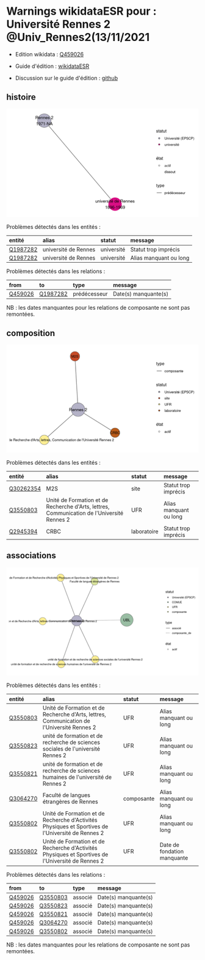 Warnings wikidataESR pour : Université Rennes 2 @Univ_Rennes2(13/11/2021
================

- Edition wikidata : [Q459026](https://www.wikidata.org/wiki/Q459026)
- Guide d'édition : [wikidataESR](https://github.com/cpesr/wikidataESR/)

- Discussion sur le guide d'édition : [github](https://github.com/cpesr/wikidataESR/issues)



## histoire 

![Graphique non généré](Q459026-histoire.png) 

Problèmes détectés dans les entités :

|entité                                             |alias                |statut     |message                |
|:--------------------------------------------------|:--------------------|:----------|:----------------------|
|[Q1987282](https://www.wikidata.org/wiki/Q1987282) |université de Rennes |université |Statut trop imprécis   |
|[Q1987282](https://www.wikidata.org/wiki/Q1987282) |université de Rennes |université |Alias manquant ou long |

Problèmes détectés dans les relations :

|from                                             |to                                                 |type         |message              |
|:------------------------------------------------|:--------------------------------------------------|:------------|:--------------------|
|[Q459026](https://www.wikidata.org/wiki/Q459026) |[Q1987282](https://www.wikidata.org/wiki/Q1987282) |prédécesseur |Date(s) manquante(s) |

NB : les dates manquantes pour les relations de composante ne sont pas remontées. 



## composition 

![Graphique non généré](Q459026-composition.png) 

Problèmes détectés dans les entités :

|entité                                               |alias                                                                                      |statut      |message                |
|:----------------------------------------------------|:------------------------------------------------------------------------------------------|:-----------|:----------------------|
|[Q30262354](https://www.wikidata.org/wiki/Q30262354) |M2S                                                                                        |site        |Statut trop imprécis   |
|[Q3550803](https://www.wikidata.org/wiki/Q3550803)   |Unité de Formation et de Recherche d'Arts, lettres, Communication de l'Université Rennes 2 |UFR         |Alias manquant ou long |
|[Q2945394](https://www.wikidata.org/wiki/Q2945394)   |CRBC                                                                                       |laboratoire |Statut trop imprécis   |

 



## associations 

![Graphique non généré](Q459026-associations.png) 

Problèmes détectés dans les entités :

|entité                                             |alias                                                                                             |statut     |message                     |
|:--------------------------------------------------|:-------------------------------------------------------------------------------------------------|:----------|:---------------------------|
|[Q3550803](https://www.wikidata.org/wiki/Q3550803) |Unité de Formation et de Recherche d'Arts, lettres, Communication de l'Université Rennes 2        |UFR        |Alias manquant ou long      |
|[Q3550823](https://www.wikidata.org/wiki/Q3550823) |unité de formation et de recherche de sciences sociales de l'université Rennes 2                  |UFR        |Alias manquant ou long      |
|[Q3550821](https://www.wikidata.org/wiki/Q3550821) |unité de formation et de recherche de sciences humaines de l'université de Rennes 2               |UFR        |Alias manquant ou long      |
|[Q3064270](https://www.wikidata.org/wiki/Q3064270) |Faculté de langues étrangères de Rennes                                                           |composante |Alias manquant ou long      |
|[Q3550802](https://www.wikidata.org/wiki/Q3550802) |Unité de Formation et de Recherche d'Activités Physiques et Sportives de l'Université de Rennes 2 |UFR        |Alias manquant ou long      |
|[Q3550802](https://www.wikidata.org/wiki/Q3550802) |Unité de Formation et de Recherche d'Activités Physiques et Sportives de l'Université de Rennes 2 |UFR        |Date de fondation manquante |

Problèmes détectés dans les relations :

|from                                             |to                                                 |type    |message              |
|:------------------------------------------------|:--------------------------------------------------|:-------|:--------------------|
|[Q459026](https://www.wikidata.org/wiki/Q459026) |[Q3550803](https://www.wikidata.org/wiki/Q3550803) |associé |Date(s) manquante(s) |
|[Q459026](https://www.wikidata.org/wiki/Q459026) |[Q3550823](https://www.wikidata.org/wiki/Q3550823) |associé |Date(s) manquante(s) |
|[Q459026](https://www.wikidata.org/wiki/Q459026) |[Q3550821](https://www.wikidata.org/wiki/Q3550821) |associé |Date(s) manquante(s) |
|[Q459026](https://www.wikidata.org/wiki/Q459026) |[Q3064270](https://www.wikidata.org/wiki/Q3064270) |associé |Date(s) manquante(s) |
|[Q459026](https://www.wikidata.org/wiki/Q459026) |[Q3550802](https://www.wikidata.org/wiki/Q3550802) |associé |Date(s) manquante(s) |

NB : les dates manquantes pour les relations de composante ne sont pas remontées. 

